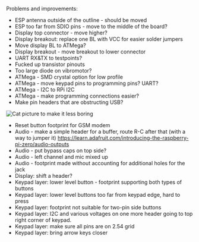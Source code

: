 Problems and improvements:

* ESP antenna outside of the outline - should be moved
* ESP too far from SDIO pins - move to the middle of the board?
* Display top connector - move higher?
* Display breakout: replace one BL with VCC for easier solder jumpers
* Move display BL to ATMega?
* Display breakout - move breakout to lower connector
* UART RX&TX to testpoints?
* Fucked up transistor pinouts
* Too large diode on vibromotor?
* ATMega - SMD crystal option for low profile
* ATMega - move keypad pins to programming pins? UART?
* ATMega - I2C to RPi I2C
* ATMega - make programming connections easier?
* Make pin headers that are obstructing USB?

![Cat picture to make it less boring](http://www.rd.com/wp-content/uploads/sites/2/2016/02/06-train-cat-shake-hands.jpg)

* Reset button footprint for GSM modem
* Audio - make a simple header for a buffer, route R-C after that (with a way to jumper it) https://learn.adafruit.com/introducing-the-raspberry-pi-zero/audio-outputs
* Audio - put bypass caps on top side?
* Audio - left channel and mic mixed up
* Audio - footprint made without accounting for additional holes for the jack
* Display: shift a header?
* Keypad layer: lower level button - footprint supporting both types of buttons
* Keypad layer: lower level buttons too far from keypad edge, hard to press
* Keypad layer: footprint not suitable for two-pin side buttons
* Keypad layer: I2C and various voltages on one more header going to top right corner of keypad.
* Keypad layer: make sure all pins are on 2.54 grid
* Keypad layer: bring arrow keys closer
